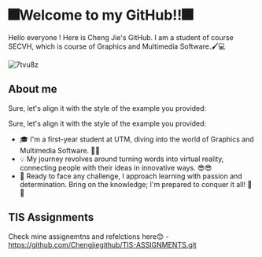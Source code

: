 # 🎆Welcome to my GitHub!!🎆

Hello everyone ! Here is Cheng Jie's GitHub. I am a student of course SECVH, which is course of Graphics and Multimedia Software.🖌️💻

![7tvu8z](https://github.com/Chengjiegithub/Chengjiegithub/assets/148413198/69699e8e-cf03-45ae-bccd-f0eb9e708869)


## About me
Sure, let's align it with the style of the example you provided:

Sure, let's align it with the style of the example you provided:

- 🎓 I'm a first-year student at UTM, diving into the world of Graphics and Multimedia Software. 🥳🥳
- 💡 My journey revolves around turning words into virtual reality, connecting people with their ideas in innovative ways. 😎😎
- 🚀 Ready to face any challenge, I approach learning with passion and determination. Bring on the knowledge; I'm prepared to conquer it all! 😤😤

## TIS Assignments
Check mine assignemtns and refelctions here😊
-https://github.com/Chengjiegithub/TIS-ASSIGNMENTS.git
